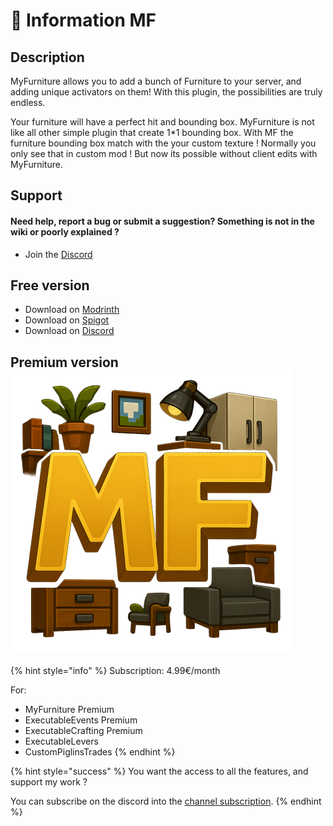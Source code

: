# 📌 Information MF

## Description

MyFurniture allows you to add a bunch of Furniture to your server, and adding unique activators on them! With this plugin, the possibilities are truly endless.&#x20;

Your furniture will have a perfect hit and bounding box. MyFurniture is not like all other simple plugin that create 1\*1 bounding box. With MF the furniture bounding box match with the your custom texture ! Normally you only see that in custom mod ! But now its possible without client edits with MyFurniture.

## Support

#### Need help, report a bug or submit a suggestion? Something is not in the wiki or poorly explained ?

* Join the [Discord](https://discord.com/invite/TRmSwJaYNv)

## Free version

* Download on [Modrinth](https://modrinth.com/plugin/myfurniture)
* Download on [Spigot](https://www.spigotmc.org/resources/%E2%9B%A9%EF%B8%8F-myfurniture-%E2%AD%90-add-custom-furniture-%E2%AD%90-clean-hit-and-bounding-box-custom-triggers-quick-setup.79024/)
* Download on [Discord](https://discord.com/channels/701066025516531753/1344653685669498995)

## Premium version <img src="../.gitbook/assets/ChatGPT Image 29 mars 2025, 22_44_46(1).png" alt="" data-size="line">&#x20;

{% hint style="info" %}
Subscription: 4.99€/month

For:&#x20;

* MyFurniture Premium
* ExecutableEvents Premium
* ExecutableCrafting Premium
* ExecutableLevers
* CustomPiglinsTrades
{% endhint %}

{% hint style="success" %}
You want the access to all the features, and support my work ?

&#x20;You can subscribe on the discord into the [channel subscription](https://discord.com/channels/701066025516531753/1333041782010937385).
{% endhint %}
